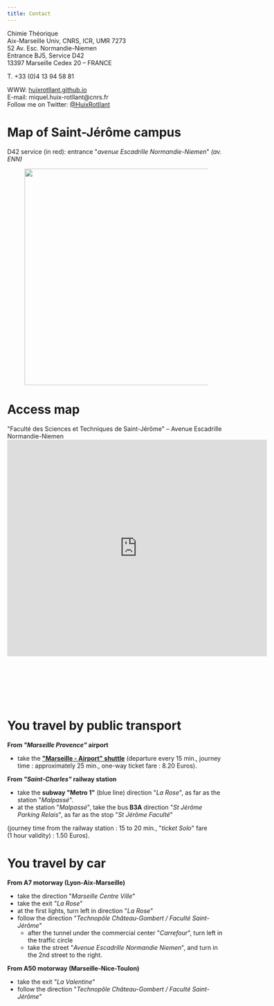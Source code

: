 ```yaml
---
title: Contact
---
```


<html>
<style>
.page-header {
  color: #000;
  text-align: center;
  background-color: $header-bg-color;
  background-image: url("./images/1920px-Marseille_panorama.jpg");
  margin: 0 auto;

}
  .btn {
    color: #000;
    border-color: #000; 
  } 

  .btn:hover {
    color: #000;
    text-decoration: none;
    border-color: #000;
  }
</style>
<body>

<p>Chimie Théorique<br />
Aix-Marseille Univ, CNRS, ICR, UMR 7273<br />
52 Av. Esc. Normandie-Niemen<br />
Entrance BJ5, Service D42<br />
13397 Marseille Cedex 20 – FRANCE</p>

<p>T. +33 (0)4 13 94 58 81</p>

<p>WWW: <a href="http://huixrotllant.github.io" target="_self" rel="noopener noreferrer">huixrotllant.github.io</a><br />
E-mail: miquel.huix-rotllant@cnrs.fr<br />
Follow me on Twitter: <a href="http://www.twitter.com/HuixRotllant" target="_blank" rel="noopener noreferrer">@HuixRotllant</a></p>

<div>
<h1>Map of Saint-Jérôme campus</h1>
<p>D42 service (in red): entrance "<em>avenue Escadrille Normandie-Niemen</em>"<em> (av. ENN)</em></p>
<figure class="wp-block-image size-large"><img src="https://icr-amu.cnrs.fr/tctnew/wp-content/uploads/2022/08/g15047-748x1024.png" width="600" height="500" alt="" class="wp-image-505"/></figure>
</div>


<div align="left">
<h1>Access map</h1>
<p>"Faculté des Sciences et Techniques de Saint-Jérôme" – Avenue Escadrille Normandie-Niemen<br /><iframe style="border: 0;" src="https://www.google.com/maps/embed?pb=!1m28!1m12!1m3!1d23221.648198615985!2d5.388930239238843!3d43.32041306457023!2m3!1f0!2f0!3f0!3m2!1i1024!2i768!4f13.1!4m13!3e3!4m5!1s0x12c9c096e729d3b1%3A0xe27e4de8ab708ec5!2sGare+de+Marseille+Saint-Charles%2C+Square+Narvik%2C+13232+Marseille!3m2!1d43.3032794!2d5.380141999999999!4m5!1s0x12c9bf94988d315d%3A0x3f75d7f93a9e5c0!2sCampus+Universitaire+de+Saint-J%C3%A9r%C3%B4me%2C+52+Avenue+Escadrille+Normandie+Niemen%2C+13013+Marseille!3m2!1d43.336982299999995!2d5.4108503!5e0!3m2!1sfr!2sfr!4v1484064928911" width="600" height="500" frameborder="0" allowfullscreen="allowfullscreen"></iframe></p>
<div align="center"> </div>
<h1> </h1>
<div class="readmorejs-block" data-readmore-class="btn btn-info" data-readless-class="btn" data-readmore-txt="Read More" data-readless-txt="Close" data-threshold-height="100" data-animation-speed="200">
</div>

<h1>You travel by public transport</h1>
<div align="left">
<p><strong>From<em> "Marseille Provence" </em>airport</strong></p>
<ul>
<li>take the <strong><a href="http://www.navettemarseilleaeroport.com/index.php" target="_blank" rel="noopener noreferrer">"Marseille - Airport" shuttle</a></strong> (departure every 15 min., journey time : approximately 25 min., one-way ticket fare : 8.20 Euros).</li>
</ul>
<p><strong>From<em> "Saint-Charles" </em>railway station</strong></p>
</div>
<ul>
<li>take the <strong>subway "Metro 1"</strong> (blue line) direction "<em>La Rose</em>", as far as the station "<em>Malpassé</em>".</li>
<li>at the station "<em>Malpassé</em>", take the bus<strong> B3A</strong> direction "<em>St Jérôme Parking Relais</em>", as far as the stop "<em>St Jérôme Faculté</em>"</li>
</ul>
<p>(journey time from the railway station : 15 to 20 min., "<em>ticket Solo</em>" fare (1 hour validity) : 1.50 Euros).</p>
<div align="left">
<h1>You travel by car</h1>
<p><strong>From A7 motorway (Lyon-Aix-Marseille)</strong></p>
<ul>
<li>take the direction "<em>Marseille Centre Ville</em>"</li>
<li>take the exit "<em>La Rose</em>"</li>
<li>at the first lights, turn left in direction "<em>La Rose</em>"</li>
<li>follow the direction "<em>Technopôle Château-Gombert / Faculté Saint-Jérôme</em>"
<ul>
<li>after the tunnel under the commercial center "<em>Carrefour</em>", turn left in the traffic circle</li>
<li>take the street "<em>Avenue Escadrille Normandie Niemen</em>", and turn in the 2nd street to the right.</li>
</ul>
</li>
</ul>
<p><strong>From A50 motorway (Marseille-Nice-Toulon)</strong></p>
<ul>
<li>take the exit "<em>La Valentine</em>"</li>
<li>follow the direction "<em>Technopôle Château-Gombert / Faculté Saint-Jérôme</em>"</li>
</ul>
</div>

</body>
</html>
